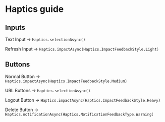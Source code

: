 # Haptics guide

## Inputs

Text Input -> ```Haptics.selectionAsync()```

Refresh Input -> ```Haptics.impactAsync(Haptics.ImpactFeedbackStyle.Light)```

## Buttons

Normal Button -> ```Haptics.impactAsync(Haptics.ImpactFeedbackStyle.Medium)```

URL Buttons -> ```Haptics.selectionAsync()```

Logout Button -> ```Haptics.impactAsync(Haptics.ImpactFeedbackStyle.Heavy)```

Delete Button -> ```Haptics.notificationAsync(Haptics.NotificationFeedbackType.Warning)```
